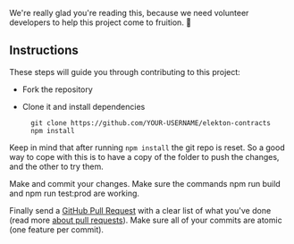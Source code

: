 We're really glad you're reading this, because we need volunteer developers to help this project come to fruition. 👏

## Instructions

These steps will guide you through contributing to this project:

- Fork the repository
- Clone it and install dependencies

		git clone https://github.com/YOUR-USERNAME/elekton-contracts
		npm install

Keep in mind that after running `npm install` the git repo is reset. So a good way to cope with this is to have a copy of the folder to push the changes, and the other to try them.

Make and commit your changes. Make sure the commands npm run build and npm run test:prod are working.

Finally send a [GitHub Pull Request](https://github.com/cedoor/elekton-contracts/compare?expand=1) with a clear list of what you've done (read more [about pull requests](https://help.github.com/articles/about-pull-requests/)). Make sure all of your commits are atomic (one feature per commit).
